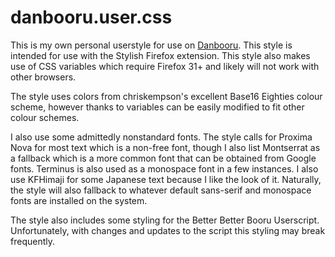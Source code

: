 # danbooru.user.css

This is my own personal userstyle for use on [Danbooru](https://danbooru.donmai.us).
This style is intended for use with the Stylish Firefox extension.
This style also makes use of CSS variables which require Firefox 31+ and likely will not work with other browsers.

The style uses colors from chriskempson's excellent Base16 Eighties colour scheme, however thanks to variables can be easily modified to fit other colour schemes.

I also use some admittedly nonstandard fonts. The style calls for Proxima Nova for most text which is a non-free font, though I also list Montserrat as a fallback which is a more common font that can be obtained from Google fonts. Terminus is also used as a monospace font in a few instances. I also use KFHimaji for some Japanese text because I like the look of it. Naturally, the style will also fallback to whatever default sans-serif and monospace fonts are installed on the system.

The style also includes some styling for the Better Better Booru Userscript. Unfortunately, with changes and updates to the script this styling may break frequently.
